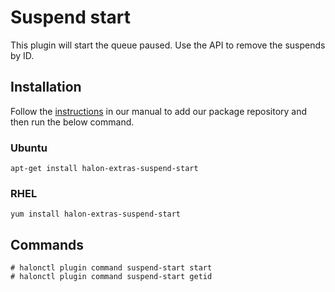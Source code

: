 # Suspend start

This plugin will start the queue paused. Use the API to remove the suspends by ID.

## Installation

Follow the [instructions](https://docs.halon.io/manual/comp_install.html#installation) in our manual to add our package repository and then run the below command.

### Ubuntu

```
apt-get install halon-extras-suspend-start
```

### RHEL

```
yum install halon-extras-suspend-start
```

## Commands

```
# halonctl plugin command suspend-start start
# halonctl plugin command suspend-start getid
```
